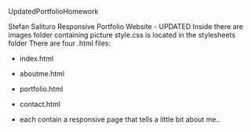 UpdatedPortfolioHomework

Stefan Salituro
Responsive Portfolio Website - UPDATED 
Inside there are images folder containing picture
style.css is located in the stylesheets folder
There are four .html files:

  - index.html
  - aboutme.html 
  - portfolio.html 
  - contact.html 

- each contain a responsive page that tells a little bit about me..
